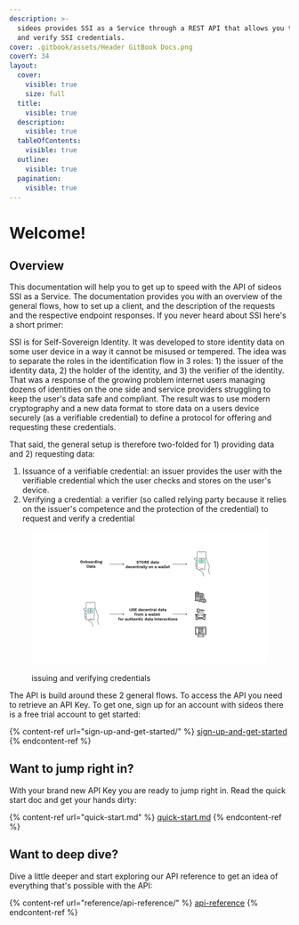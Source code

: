 ```yaml
---
description: >-
  sideos provides SSI as a Service through a REST API that allows you to issue
  and verify SSI credentials.
cover: .gitbook/assets/Header GitBook Docs.png
coverY: 34
layout:
  cover:
    visible: true
    size: full
  title:
    visible: true
  description:
    visible: true
  tableOfContents:
    visible: true
  outline:
    visible: true
  pagination:
    visible: true
---
```


# Welcome!

## Overview

This documentation will help you to get up to speed with the API of sideos SSI as a Service. The documentation provides you with an overview of the general flows, how to set up a client, and the description of the requests and the respective endpoint responses. If you never heard about SSI here's a short primer:&#x20;

SSI is for Self-Sovereign Identity. It was developed to store identity data on some user device in a way it cannot be misused or tempered. The idea was to separate the roles in the identification flow in 3 roles: 1) the issuer of the identity data, 2) the holder of the identity, and 3) the verifier of the identity. That was a response of the growing problem internet users managing dozens of identities on the one side and service providers struggling to keep the user's data safe and compliant. The result was to use modern cryptography and a new data format to store data on a users device securely (as a verifiable credential) to define a protocol for offering and requesting these credentials. &#x20;

That said, the general setup is therefore two-folded for 1) providing data and 2) requesting data:&#x20;

1. Issuance of a verifiable credential: an issuer provides the user with the verifiable credential which the user checks and stores on the user's device.&#x20;
2. Verifying a credential: a verifier (so called relying party because it relies on the issuer's competence and the protection of the credential) to request and verify a credential

<figure><img src=".gitbook/assets/figure Home 1.png" alt=""><figcaption><p>issuing and verifying credentials</p></figcaption></figure>

The API is build around these 2 general flows. To access the API you need to retrieve an API Key. To get one, sign up for an account with sideos there is a free trial account to get started:

{% content-ref url="sign-up-and-get-started/" %}
[sign-up-and-get-started](sign-up-and-get-started/)
{% endcontent-ref %}

## Want to jump right in?

With your brand new API Key you are ready to jump right in. Read the quick start doc and get your hands dirty:

{% content-ref url="quick-start.md" %}
[quick-start.md](quick-start.md)
{% endcontent-ref %}

## Want to deep dive?

Dive a little deeper and start exploring our API reference to get an idea of everything that's possible with the API:

{% content-ref url="reference/api-reference/" %}
[api-reference](reference/api-reference/)
{% endcontent-ref %}
